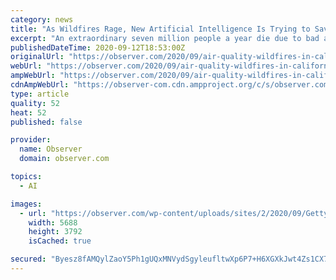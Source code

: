 ```yaml
---
category: news
title: "As Wildfires Rage, New Artificial Intelligence Is Trying to Save Lives and Lungs"
excerpt: "An extraordinary seven million people a year die due to bad air. Between 50 and 100 million are sickened in some way. So it’s huge and there’s really not much valuable available"
publishedDateTime: 2020-09-12T18:53:00Z
originalUrl: "https://observer.com/2020/09/air-quality-wildfires-in-california-accuweather-forecast/"
webUrl: "https://observer.com/2020/09/air-quality-wildfires-in-california-accuweather-forecast/"
ampWebUrl: "https://observer.com/2020/09/air-quality-wildfires-in-california-accuweather-forecast/amp/"
cdnAmpWebUrl: "https://observer-com.cdn.ampproject.org/c/s/observer.com/2020/09/air-quality-wildfires-in-california-accuweather-forecast/amp/"
type: article
quality: 52
heat: 52
published: false

provider:
  name: Observer
  domain: observer.com

topics:
  - AI

images:
  - url: "https://observer.com/wp-content/uploads/sites/2/2020/09/GettyImages-1271593638.jpg?quality=80&strip"
    width: 5688
    height: 3792
    isCached: true

secured: "Byesz8fAMQylZaoY5Ph1gUQxMNVydSgyleufltwXp6P7+H6XGXkJwt4Zs1CX7KucYECpQaFaLWA3FQo1Ffxh4L/Mt7JBfxBVL6pKOVlRBCqKH4T80h2I5lkdRpDAy7fvARhxSVqYcfvux+jF2zQTjUIsxOfalfX2jbyxDV7a9Vgy/7gFeDfyhSizI3lWaTi4RhNIcou6FNhRXs4+aJ7gbZT6nuKwkczl7yBJe2oKN/OHUJjaGEUcGN4mrLHtZbEpjrNXoqsXR7tZqXYfs+4+f6ZUg+KMT/meXdsaPO89Y5kxtenGAgy2xItDF2XKKJYRt608M7VPOYtqAUdBiOQ0DYJTF7N2h+pF6omPi7DHhD0=;APlv0Om82CLUJcj4tira+Q=="
---
```


